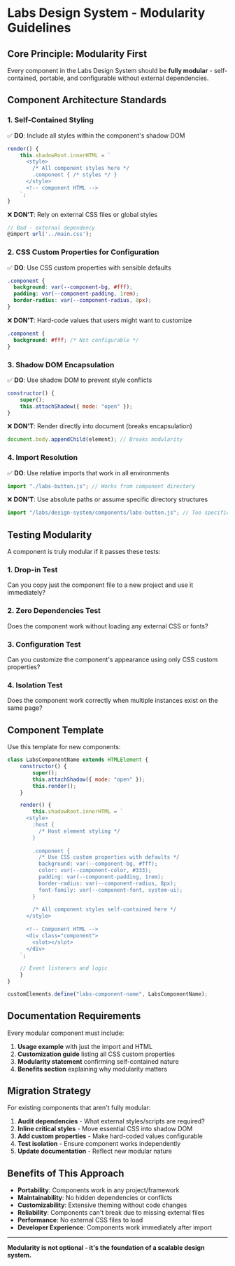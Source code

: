 # Labs Design System - Modularity Guidelines

## Core Principle: Modularity First

Every component in the Labs Design System should be **fully modular** - self-contained, portable, and configurable without external dependencies.

## Component Architecture Standards

### 1. Self-Contained Styling
✅ **DO**: Include all styles within the component's shadow DOM
```javascript
render() {
    this.shadowRoot.innerHTML = `
      <style>
        /* All component styles here */
        .component { /* styles */ }
      </style>
      <!-- component HTML -->
    `;
}
```

❌ **DON'T**: Rely on external CSS files or global styles
```javascript
// Bad - external dependency
@import url('../main.css');
```

### 2. CSS Custom Properties for Configuration
✅ **DO**: Use CSS custom properties with sensible defaults
```css
.component {
  background: var(--component-bg, #fff);
  padding: var(--component-padding, 1rem);
  border-radius: var(--component-radius, 8px);
}
```

❌ **DON'T**: Hard-code values that users might want to customize
```css
.component {
  background: #fff; /* Not configurable */
}
```

### 3. Shadow DOM Encapsulation
✅ **DO**: Use shadow DOM to prevent style conflicts
```javascript
constructor() {
    super();
    this.attachShadow({ mode: "open" });
}
```

❌ **DON'T**: Render directly into document (breaks encapsulation)
```javascript
document.body.appendChild(element); // Breaks modularity
```

### 4. Import Resolution
✅ **DO**: Use relative imports that work in all environments
```javascript
import "./labs-button.js"; // Works from component directory
```

❌ **DON'T**: Use absolute paths or assume specific directory structures
```javascript
import "/labs/design-system/components/labs-button.js"; // Too specific
```

## Testing Modularity

A component is truly modular if it passes these tests:

### 1. **Drop-in Test**
Can you copy just the component file to a new project and use it immediately?

### 2. **Zero Dependencies Test**
Does the component work without loading any external CSS or fonts?

### 3. **Configuration Test**
Can you customize the component's appearance using only CSS custom properties?

### 4. **Isolation Test**
Does the component work correctly when multiple instances exist on the same page?

## Component Template

Use this template for new components:

```javascript
class LabsComponentName extends HTMLElement {
    constructor() {
        super();
        this.attachShadow({ mode: "open" });
        this.render();
    }

    render() {
        this.shadowRoot.innerHTML = `
      <style>
        :host {
          /* Host element styling */
        }
        
        .component {
          /* Use CSS custom properties with defaults */
          background: var(--component-bg, #fff);
          color: var(--component-color, #333);
          padding: var(--component-padding, 1rem);
          border-radius: var(--component-radius, 8px);
          font-family: var(--component-font, system-ui);
        }
        
        /* All component styles self-contained here */
      </style>
      
      <!-- Component HTML -->
      <div class="component">
        <slot></slot>
      </div>
    `;
    
    // Event listeners and logic
    }
}

customElements.define("labs-component-name", LabsComponentName);
```

## Documentation Requirements

Every modular component must include:

1. **Usage example** with just the import and HTML
2. **Customization guide** listing all CSS custom properties
3. **Modularity statement** confirming self-contained nature
4. **Benefits section** explaining why modularity matters

## Migration Strategy

For existing components that aren't fully modular:

1. **Audit dependencies** - What external styles/scripts are required?
2. **Inline critical styles** - Move essential CSS into shadow DOM
3. **Add custom properties** - Make hard-coded values configurable
4. **Test isolation** - Ensure component works independently
5. **Update documentation** - Reflect new modular nature

## Benefits of This Approach

- **Portability**: Components work in any project/framework
- **Maintainability**: No hidden dependencies or conflicts
- **Customizability**: Extensive theming without code changes
- **Reliability**: Components can't break due to missing external files
- **Performance**: No external CSS files to load
- **Developer Experience**: Components work immediately after import

---

**Modularity is not optional - it's the foundation of a scalable design system.**
